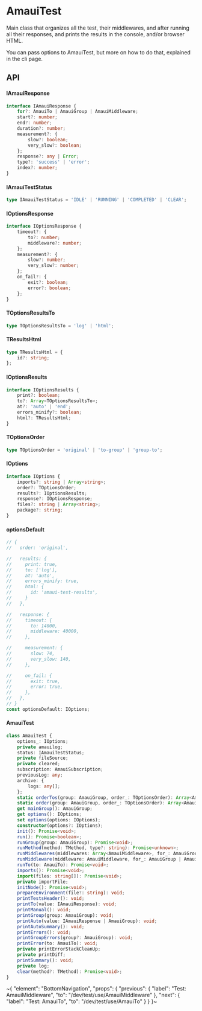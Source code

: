 
# AmauiTest

Main class that organizes all the test, their middlewares, and after running all their responses, and prints the results in the console, and/or browser HTML.

You can pass options to AmauiTest, but more on how to do that, explained in the cli page.

## API

#### IAmauiResponse

```ts
interface IAmauiResponse {
    for?: AmauiTo | AmauiGroup | AmauiMiddleware;
    start?: number;
    end?: number;
    duration?: number;
    measurement?: {
        slow?: boolean;
        very_slow?: boolean;
    };
    response?: any | Error;
    type?: 'success' | 'error';
    index?: number;
}
```

#### IAmauiTestStatus

```ts
type IAmauiTestStatus = 'IDLE' | 'RUNNING' | 'COMPLETED' | 'CLEAR';
```

#### IOptionsResponse

```ts
interface IOptionsResponse {
    timeout?: {
        to?: number;
        middleware?: number;
    };
    measurement?: {
        slow?: number;
        very_slow?: number;
    };
    on_fail?: {
        exit?: boolean;
        error?: boolean;
    };
}
```

#### TOptionsResultsTo

```ts
type TOptionsResultsTo = 'log' | 'html';
```

#### TResultsHtml

```ts
type TResultsHtml = {
    id?: string;
};
```

#### IOptionsResults

```ts
interface IOptionsResults {
    print?: boolean;
    to?: Array<TOptionsResultsTo>;
    at?: 'auto' | 'end';
    errors_minify?: boolean;
    html?: TResultsHtml;
}
```

#### TOptionsOrder

```ts
type TOptionsOrder = 'original' | 'to-group' | 'group-to';
```

#### IOptions

```ts
interface IOptions {
    imports?: string | Array<string>;
    order?: TOptionsOrder;
    results?: IOptionsResults;
    response?: IOptionsResponse;
    files?: string | Array<string>;
    package?: string;
}
```

#### optionsDefault

```ts
// {
//   order: 'original',

//   results: {
//     print: true,
//     to: ['log'],
//     at: 'auto',
//     errors_minify: true,
//     html: {
//       id: 'amaui-test-results',
//     }
//   },

//   response: {
//     timeout: {
//       to: 14000,
//       middleware: 40000,
//     },

//     measurement: {
//       slow: 74,
//       very_slow: 140,
//     },

//     on_fail: {
//       exit: true,
//       error: true,
//     },
//   },
// }
const optionsDefault: IOptions;
```

#### AmauiTest

```ts
class AmauiTest {
    options_: IOptions;
    private amauilog;
    status: IAmauiTestStatus;
    private fileSource;
    private cleared;
    subscription: AmauiSubscription;
    previousLog: any;
    archive: {
        logs: any[];
    };
    static orderTos(group: AmauiGroup, order_: TOptionsOrder): Array<AmauiTo | AmauiGroup>;
    static order(group: AmauiGroup, order_: TOptionsOrder): Array<AmauiTo | AmauiGroup>;
    get mainGroup(): AmauiGroup;
    get options(): IOptions;
    set options(options: IOptions);
    constructor(options?: IOptions);
    init(): Promise<void>;
    run(): Promise<boolean>;
    runGroup(group: AmauiGroup): Promise<void>;
    runMethod(method: TMethod, type?: string): Promise<unknown>;
    runMiddlewares(middlewares: Array<AmauiMiddleware>, for_: AmauiGroup | AmauiTo): Promise<void>;
    runMiddleware(middleware: AmauiMiddleware, for_: AmauiGroup | AmauiTo): Promise<void>;
    runTo(to: AmauiTo): Promise<void>;
    imports(): Promise<void>;
    import(files: string[]): Promise<void>;
    private importFile;
    initNode(): Promise<void>;
    prepareEnvironment(file?: string): void;
    printTestsHeader(): void;
    printTo(value: IAmauiResponse): void;
    printManual(): void;
    printGroup(group: AmauiGroup): void;
    printAuto(value: IAmauiResponse | AmauiGroup): void;
    printAutoSummary(): void;
    printErrors(): void;
    printGroupErrors(group?: AmauiGroup): void;
    printError(to: AmauiTo): void;
    private printErrorStackCleanUp;
    private printDiff;
    printSummary(): void;
    private log;
    clear(method?: TMethod): Promise<void>;
}
```


~{
  "element": "BottomNavigation",
  "props": {
    "previous": {
      "label": "Test: AmauiMiddleware",
      "to": "/dev/test/use/AmauiMiddleware"
    },
    "next": {
      "label": "Test: AmauiTo",
      "to": "/dev/test/use/AmauiTo"
    }
  }
}~
